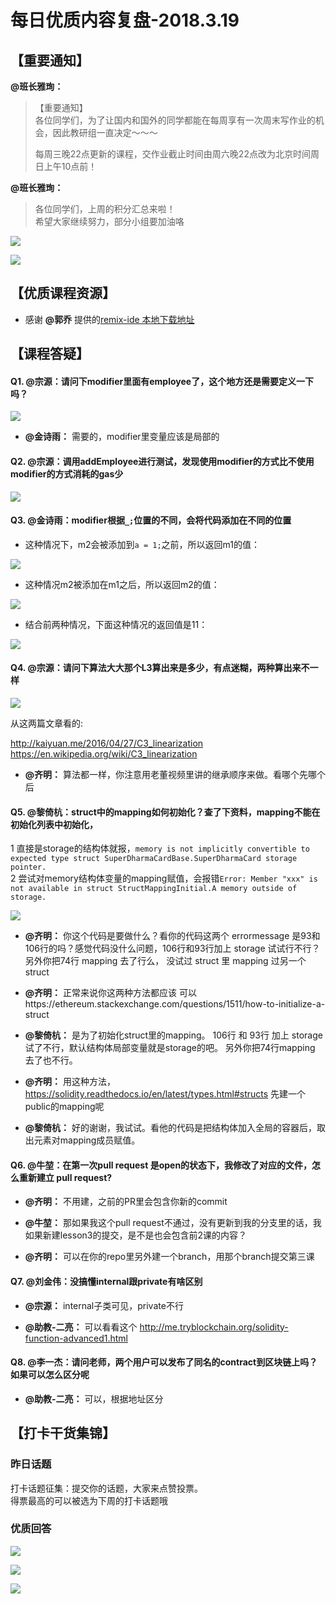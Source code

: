 # 每日优质内容复盘-2018.3.19

## 【重要通知】

**@班长雅珣：** 

> 【重要通知】  
> 各位同学们，为了让国内和国外的同学都能在每周享有一次周末写作业的机会，因此教研组一直决定～～～
> 
> 每周三晚22点更新的课程，交作业截止时间由周六晚22点改为北京时间周日上午10点前！

**@班长雅珣：** 

> 各位同学们，上周的积分汇总来啦！  
> 希望大家继续努力，部分小组要加油咯

![](images/2018.3.19_group_score.png)

![](images/2018.3.19_personal_score.png)

## 【优质课程资源】

- 感谢 **@郭乔** 提供的[remix-ide 本地下载地址](https://github.com/ethereum/remix-ide/blob/gh-pages/remix-7013ed1.zip)

## 【课程答疑】

#### Q1. @宗源：请问下modifier里面有employee了，这个地方还是需要定义一下吗？

![](images/2018.3.19_Q1.png)

- **@金诗雨：** 需要的，modifier里变量应该是局部的

#### Q2. @宗源：调用addEmployee进行测试，发现使用modifier的方式比不使用modifier的方式消耗的gas少

![](images/2018.3.19_Q2.jpg)

#### Q3. @金诗雨：modifier根据`_;`位置的不同，会将代码添加在不同的位置
 
- 这种情况下，m2会被添加到`a = 1;`之前，所以返回m1的值：

![](images/2018.3.19_Q3_1.jpg)

- 这种情况m2被添加在m1之后，所以返回m2的值：

![](images/2018.3.19_Q3_2.jpg)

- 结合前两种情况，下面这种情况的返回值是11：

![](images/2018.3.19_Q3_3.jpg)

#### Q4. @宗源：请问下算法大大那个L3算出来是多少，有点迷糊，两种算出来不一样

![](images/2018.3.19_Q4.jpg)

从这两篇文章看的:

http://kaiyuan.me/2016/04/27/C3_linearization     
https://en.wikipedia.org/wiki/C3_linearization

- **@齐明：** 算法都一样，你注意用老董视频里讲的继承顺序来做。看哪个先哪个后

#### Q5. @黎倚杭：struct中的mapping如何初始化？查了下资料，mapping不能在初始化列表中初始化，  	
1 直接是storage的结构体就报，`memory is not implicitly convertible to expected type struct SuperDharmaCardBase.SuperDharmaCard storage pointer.`   
2 尝试对memory结构体变量的mapping赋值，会报错`Error: Member "xxx" is not available in struct StructMappingInitial.A memory outside of storage.`

![](images/2018.3.19_Q5.png)

- **@齐明：** 你这个代码是要做什么？看你的代码这两个 errormessage 是93和106行的吗？感觉代码没什么问题，106行和93行加上 storage 试试行不行？ 另外你把74行 mapping 去了行么， 没试过 struct 里 mapping 过另一个 struct

- **@齐明：** 正常来说你这两种方法都应该 可以https://ethereum.stackexchange.com/questions/1511/how-to-initialize-a-struct

- **@黎倚杭：** 是为了初始化struct里的mapping。 106行 和 93行 加上 storage 试了不行，默认结构体局部变量就是storage的吧。 另外你把74行mapping 去了也不行。

- **@齐明：** 用这种方法，https://solidity.readthedocs.io/en/latest/types.html#structs 先建一个public的mapping呢

- **@黎倚杭：** 好的谢谢，我试试。看他的代码是把结构体加入全局的容器后，取出元素对mapping成员赋值。

#### Q6. @牛堃：在第一次pull request 是open的状态下，我修改了对应的文件，怎么重新建立 pull request?

- **@齐明：** 不用建，之前的PR里会包含你新的commit

- **@牛堃：** 那如果我这个pull request不通过，没有更新到我的分支里的话，我如果新建lesson3的提交，是不是也会包含前2课的内容？

- **@齐明：** 可以在你的repo里另外建一个branch，用那个branch提交第三课

#### Q7. @刘金伟：没搞懂internal跟private有啥区别

- **@宗源：** internal子类可见，private不行

- **@助教-二亮：** 可以看看这个 http://me.tryblockchain.org/solidity-function-advanced1.html

#### Q8. @李一杰：请问老师，两个用户可以发布了同名的contract到区块链上吗？如果可以怎么区分呢

- **@助教-二亮：** 可以，根据地址区分

## 【打卡干货集锦】

### 昨日话题

打卡话题征集：提交你的话题，大家来点赞投票。  
得票最高的可以被选为下周的打卡话题哦

### 优质回答

![](images/2018.3.19_card1.png)

![](images/2018.3.19_card2.png)

![](images/2018.3.19_card3.png)
         